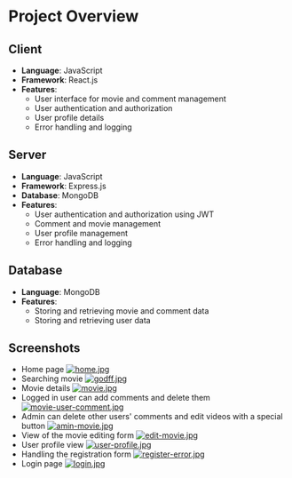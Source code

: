 # Project Overview

## Client
- **Language**: JavaScript
- **Framework**: React.js
- **Features**:
  - User interface for movie and comment management
  - User authentication and authorization 
  - User profile details
  - Error handling and logging

## Server
- **Language**: JavaScript
- **Framework**: Express.js
- **Database**: MongoDB
- **Features**:
  - User authentication and authorization using JWT
  - Comment and movie management
  - User profile management
  - Error handling and logging

## Database
- **Language**: MongoDB
- **Features**:
  - Storing and retrieving movie and comment data
  - Storing and retrieving user data
 
## Screenshots
- Home page
[![home.jpg](https://i.postimg.cc/66fXJM7s/home.jpg)](https://postimg.cc/XXqh9ccx)
- Searching movie
[![godff.jpg](https://i.postimg.cc/25gHVL6R/godff.jpg)](https://postimg.cc/WD6my3gX)
- Movie details
[![movie.jpg](https://i.postimg.cc/VNzf251w/movie.jpg)](https://postimg.cc/75Qr2Hft)
- Logged in user can add comments and delete them 
[![movie-user-comment.jpg](https://i.postimg.cc/cCG0MJFP/movie-user-comment.jpg)](https://postimg.cc/gXsCGGFK)
- Admin can delete other users' comments and edit videos with a special button
[![amin-movie.jpg](https://i.postimg.cc/3N8bT5Nd/amin-movie.jpg)](https://postimg.cc/Q9zqQzp3)
- View of the movie editing form
[![edit-movie.jpg](https://i.postimg.cc/7hfk124H/edit-movie.jpg)](https://postimg.cc/kR3zqDDz)
- User profile view
[![user-profile.jpg](https://i.postimg.cc/fbvch39f/user-profile.jpg)](https://postimg.cc/JyGDNzKs)
- Handling the registration form
[![register-error.jpg](https://i.postimg.cc/52b5KqH2/register-error.jpg)](https://postimg.cc/Mv3jvBbC)
- Login page
[![login.jpg](https://i.postimg.cc/j2ygPx1g/login.jpg)](https://postimg.cc/hQP1qBcT)
